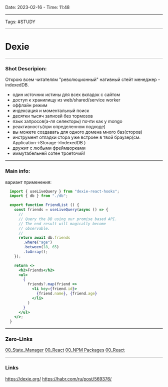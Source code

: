 Date: 2023-02-16 - Time: 11:48
___
Tags: #STUDY 
___
# Dexie
___ 
### Shot Descripion:
Открою всем читателям "революционный" нативный стейт менеджер - indexedDB.  
- один источник истины для всех вкладок с сайтом  
- доступ к хранилищу из web/shared/service worker  
- оффлайн режим  
- индексация и моментальный поиск  
- десятки тысяч записей без тормозов  
- язык запросов(а-ля селекторы) почти как у mongo  
- реактивность(при определенном подходе)  
- вы можете создавать для одного домена много баз(сторов)  
- инструмент отладки стора уже встроен в твой браузер(см. Application->Storage->IndexedDB )  
- дружит с любыми фреймворками  
- иммутабельней сотен троеточий!
___
### Main info:
вариант применения:

```jsx
  import { useLiveQuery } from "dexie-react-hooks";
  import { db } from "./db";

  export function FriendList () {
    const friends = useLiveQuery(async () => {
      //
      // Query the DB using our promise based API.
      // The end result will magically become
      // observable.
      //
      return await db.friends
        .where("age")
        .between(18, 65)
        .toArray();
    });

    return <>
      <h2>Friends</h2>
      <ul>
        {
          friends?.map(friend =>
            <li key={friend.id}>
              {friend.name}, {friend.age}
            </li>
          )
        }
      </ul>
    </>;
  }
```

___
### Zero-Links
[00_State_Manager](__Z_CORE/00_State_Manager.md)
[00_React](__Z_CORE/00_React.md)
[00_NPM Packages](../__Z_CORE/00_NPM%20Packages.md)
[00_React](../__Z_CORE/00_React.md)
___
### Links
https://dexie.org/
https://habr.com/ru/post/569376/
